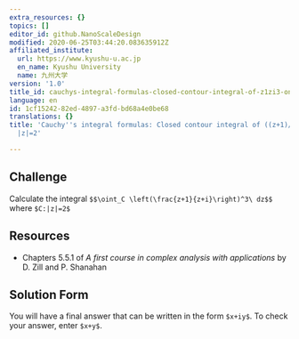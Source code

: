```yaml
---
extra_resources: {}
topics: []
editor_id: github.NanoScaleDesign
modified: 2020-06-25T03:44:20.083635912Z
affiliated_institute:
  url: https://www.kyushu-u.ac.jp
  en_name: Kyushu University
  name: 九州大学
version: '1.0'
title_id: cauchys-integral-formulas-closed-contour-integral-of-z1zi3-on-z2
language: en
id: 1cf15242-82ed-4897-a3fd-bd68a4e0be68
translations: {}
title: 'Cauchy''s integral formulas: Closed contour integral of ((z+1)/(z+i))^3 on
  |z|=2'

---
```


## Challenge
Calculate the integral
`$$\oint_C \left(\frac{z+1}{z+i}\right)^3\ dz$$`
where `$C:|z|=2$`

## Resources
- Chapters 5.5.1 of *A first course in complex analysis with applications* by D. Zill and P. Shanahan


## Solution Form
You will have a final answer that can be written in the form `$x+iy$`.
To check your answer, enter `$x+y$`.